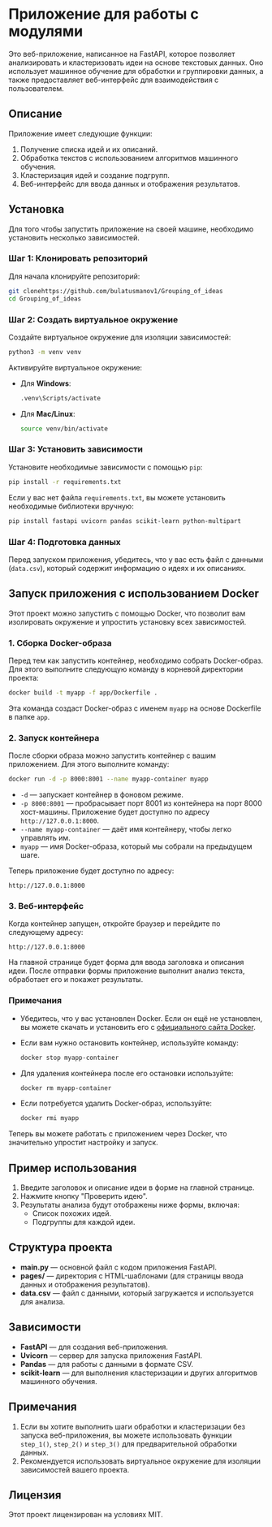 
# Приложение для работы с модулями

Это веб-приложение, написанное на FastAPI, которое позволяет анализировать и кластеризовать идеи на основе текстовых данных. Оно использует машинное обучение для обработки и группировки данных, а также предоставляет веб-интерфейс для взаимодействия с пользователем.

## Описание

Приложение имеет следующие функции:
1. Получение списка идей и их описаний.
2. Обработка текстов с использованием алгоритмов машинного обучения.
3. Кластеризация идей и создание подгрупп.
4. Веб-интерфейс для ввода данных и отображения результатов.

## Установка

Для того чтобы запустить приложение на своей машине, необходимо установить несколько зависимостей.

### Шаг 1: Клонировать репозиторий

Для начала клонируйте репозиторий:

```bash
git clonehttps://github.com/bulatusmanov1/Grouping_of_ideas
cd Grouping_of_ideas
```

### Шаг 2: Создать виртуальное окружение

Создайте виртуальное окружение для изоляции зависимостей:

```bash
python3 -m venv venv
```

Активируйте виртуальное окружение:

- Для **Windows**:

    ```bash
    .venv\Scripts/activate
    ```

- Для **Mac/Linux**:

    ```bash
    source venv/bin/activate
    ```

### Шаг 3: Установить зависимости

Установите необходимые зависимости с помощью `pip`:

```bash
pip install -r requirements.txt
```

Если у вас нет файла `requirements.txt`, вы можете установить необходимые библиотеки вручную:

```bash
pip install fastapi uvicorn pandas scikit-learn python-multipart
```

### Шаг 4: Подготовка данных

Перед запуском приложения, убедитесь, что у вас есть файл с данными (`data.csv`), который содержит информацию о идеях и их описаниях.

## Запуск приложения с использованием Docker

Этот проект можно запустить с помощью Docker, что позволит вам изолировать окружение и упростить установку всех зависимостей.

### 1. Сборка Docker-образа

Перед тем как запустить контейнер, необходимо собрать Docker-образ. Для этого выполните следующую команду в корневой директории проекта:

```bash
docker build -t myapp -f app/Dockerfile .
```

Эта команда создаст Docker-образ с именем `myapp` на основе Dockerfile в папке `app`.

### 2. Запуск контейнера

После сборки образа можно запустить контейнер с вашим приложением. Для этого выполните команду:

```bash
docker run -d -p 8000:8001 --name myapp-container myapp
```

- `-d` — запускает контейнер в фоновом режиме.
- `-p 8000:8001` — пробрасывает порт 8001 из контейнера на порт 8000 хост-машины. Приложение будет доступно по адресу `http://127.0.0.1:8000`.
- `--name myapp-container` — даёт имя контейнеру, чтобы легко управлять им.
- `myapp` — имя Docker-образа, который мы собрали на предыдущем шаге.

Теперь приложение будет доступно по адресу:

```
http://127.0.0.1:8000
```

### 3. Веб-интерфейс

Когда контейнер запущен, откройте браузер и перейдите по следующему адресу:

```
http://127.0.0.1:8000
```

На главной странице будет форма для ввода заголовка и описания идеи. После отправки формы приложение выполнит анализ текста, обработает его и покажет результаты.

### Примечания

- Убедитесь, что у вас установлен Docker. Если он ещё не установлен, вы можете скачать и установить его с [официального сайта Docker](https://www.docker.com/get-started).
- Если вам нужно остановить контейнер, используйте команду:
  ```bash
  docker stop myapp-container
  ```

- Для удаления контейнера после его остановки используйте:
  ```bash
  docker rm myapp-container
  ```

- Если потребуется удалить Docker-образ, используйте:
  ```bash
  docker rmi myapp
  ```

Теперь вы можете работать с приложением через Docker, что значительно упростит настройку и запуск.

## Пример использования

1. Введите заголовок и описание идеи в форме на главной странице.
2. Нажмите кнопку "Проверить идею".
3. Результаты анализа будут отображены ниже формы, включая:
   - Список похожих идей.
   - Подгруппы для каждой идеи.

## Структура проекта

- **main.py** — основной файл с кодом приложения FastAPI.
- **pages/** — директория с HTML-шаблонами (для страницы ввода данных и отображения результатов).
- **data.csv** — файл с данными, который загружается и используется для анализа.

## Зависимости

- **FastAPI** — для создания веб-приложения.
- **Uvicorn** — сервер для запуска приложения FastAPI.
- **Pandas** — для работы с данными в формате CSV.
- **scikit-learn** — для выполнения кластеризации и других алгоритмов машинного обучения.

## Примечания

1. Если вы хотите выполнить шаги обработки и кластеризации без запуска веб-приложения, вы можете использовать функции `step_1()`, `step_2()` и `step_3()` для предварительной обработки данных.
2. Рекомендуется использовать виртуальное окружение для изоляции зависимостей вашего проекта.

## Лицензия

Этот проект лицензирован на условиях MIT.
